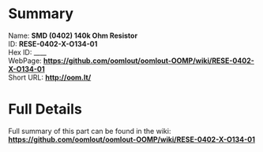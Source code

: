 
Summary
=================
  
Name: __SMD (0402) 140k Ohm Resistor__    
ID: __RESE-0402-X-O134-01__   
Hex ID: ____   
WebPage: __https://github.com/oomlout/oomlout-OOMP/wiki/RESE-0402-X-O134-01__   
Short URL: __http://oom.lt/__   

Full Details
==========================
Full summary of this part can be found in the wiki:   
__https://github.com/oomlout/oomlout-OOMP/wiki/RESE-0402-X-O134-01__    

